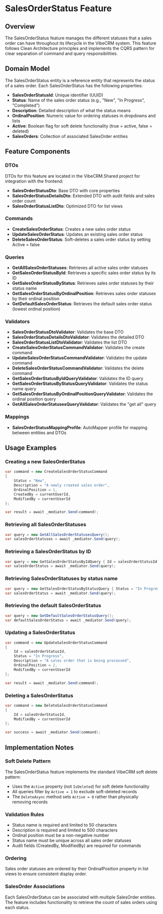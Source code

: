 # SalesOrderStatus Feature

## Overview
The SalesOrderStatus feature manages the different statuses that a sales order can have throughout its lifecycle in the VibeCRM system. This feature follows Clean Architecture principles and implements the CQRS pattern for clear separation of command and query responsibilities.

## Domain Model
The SalesOrderStatus entity is a reference entity that represents the status of a sales order. Each SalesOrderStatus has the following properties:

- **SalesOrderStatusId**: Unique identifier (UUID)
- **Status**: Name of the sales order status (e.g., "New", "In Progress", "Completed")
- **Description**: Detailed description of what the status means
- **OrdinalPosition**: Numeric value for ordering statuses in dropdowns and lists
- **Active**: Boolean flag for soft delete functionality (true = active, false = deleted)
- **SalesOrders**: Collection of associated SalesOrder entities

## Feature Components

### DTOs
DTOs for this feature are located in the VibeCRM.Shared project for integration with the frontend:
- **SalesOrderStatusDto**: Base DTO with core properties
- **SalesOrderStatusDetailsDto**: Extended DTO with audit fields and sales order count
- **SalesOrderStatusListDto**: Optimized DTO for list views

### Commands
- **CreateSalesOrderStatus**: Creates a new sales order status
- **UpdateSalesOrderStatus**: Updates an existing sales order status
- **DeleteSalesOrderStatus**: Soft-deletes a sales order status by setting Active = false

### Queries
- **GetAllSalesOrderStatuses**: Retrieves all active sales order statuses
- **GetSalesOrderStatusById**: Retrieves a specific sales order status by its ID
- **GetSalesOrderStatusByStatus**: Retrieves sales order statuses by their status name
- **GetSalesOrderStatusByOrdinalPosition**: Retrieves sales order statuses by their ordinal position
- **GetDefaultSalesOrderStatus**: Retrieves the default sales order status (lowest ordinal position)

### Validators
- **SalesOrderStatusDtoValidator**: Validates the base DTO
- **SalesOrderStatusDetailsDtoValidator**: Validates the detailed DTO
- **SalesOrderStatusListDtoValidator**: Validates the list DTO
- **CreateSalesOrderStatusCommandValidator**: Validates the create command
- **UpdateSalesOrderStatusCommandValidator**: Validates the update command
- **DeleteSalesOrderStatusCommandValidator**: Validates the delete command
- **GetSalesOrderStatusByIdQueryValidator**: Validates the ID query
- **GetSalesOrderStatusByStatusQueryValidator**: Validates the status name query
- **GetSalesOrderStatusByOrdinalPositionQueryValidator**: Validates the ordinal position query
- **GetAllSalesOrderStatusesQueryValidator**: Validates the "get all" query

### Mappings
- **SalesOrderStatusMappingProfile**: AutoMapper profile for mapping between entities and DTOs

## Usage Examples

### Creating a new SalesOrderStatus
```csharp
var command = new CreateSalesOrderStatusCommand
{
    Status = "New",
    Description = "A newly created sales order",
    OrdinalPosition = 1,
    CreatedBy = currentUserId,
    ModifiedBy = currentUserId
};

var result = await _mediator.Send(command);
```

### Retrieving all SalesOrderStatuses
```csharp
var query = new GetAllSalesOrderStatusesQuery();
var salesOrderStatuses = await _mediator.Send(query);
```

### Retrieving a SalesOrderStatus by ID
```csharp
var query = new GetSalesOrderStatusByIdQuery { Id = salesOrderStatusId };
var salesOrderStatus = await _mediator.Send(query);
```

### Retrieving SalesOrderStatuses by status name
```csharp
var query = new GetSalesOrderStatusByStatusQuery { Status = "In Progress" };
var salesOrderStatus = await _mediator.Send(query);
```

### Retrieving the default SalesOrderStatus
```csharp
var query = new GetDefaultSalesOrderStatusQuery();
var defaultSalesOrderStatus = await _mediator.Send(query);
```

### Updating a SalesOrderStatus
```csharp
var command = new UpdateSalesOrderStatusCommand
{
    Id = salesOrderStatusId,
    Status = "In Progress",
    Description = "A sales order that is being processed",
    OrdinalPosition = 2,
    ModifiedBy = currentUserId
};

var result = await _mediator.Send(command);
```

### Deleting a SalesOrderStatus
```csharp
var command = new DeleteSalesOrderStatusCommand
{
    Id = salesOrderStatusId,
    ModifiedBy = currentUserId
};

var success = await _mediator.Send(command);
```

## Implementation Notes

### Soft Delete Pattern
The SalesOrderStatus feature implements the standard VibeCRM soft delete pattern:
- Uses the `Active` property (not `IsDeleted`) for soft delete functionality
- All queries filter by `Active = 1` to exclude soft-deleted records
- The `DeleteAsync` method sets `Active = 0` rather than physically removing records

### Validation Rules
- Status name is required and limited to 50 characters
- Description is required and limited to 500 characters
- Ordinal position must be a non-negative number
- Status name must be unique across all sales order statuses
- Audit fields (CreatedBy, ModifiedBy) are required for commands

### Ordering
Sales order statuses are ordered by their OrdinalPosition property in list views to ensure consistent display order.

### SalesOrder Associations
Each SalesOrderStatus can be associated with multiple SalesOrder entities. The feature includes functionality to retrieve the count of sales orders using each status.
